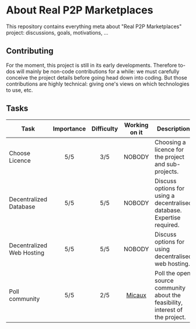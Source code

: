 # About Real P2P Marketplaces
This repository contains everything meta about "Real P2P Marketplaces" project: discussions, goals, motivations, ...

## Contributing
For the moment, this project is still in its early developments. Therefore to-dos will mainly be non-code contributions for a while: we must carefully conceive the project details before going head down into coding. But those contributions are highly technical: giving one's views on which technologies to use, etc.  

## Tasks

| Task  |  Importance | Difficulty  | Working on it  | Description  |
| ------- | :--------------: | :-----------: | :-----------------: | ---------------- |
| Choose Licence  | 5/5  | 3/5  |  NOBODY | Choosing a licence for the project and sub-projects.  |
| Decentralized Database  | 5/5  | 5/5 | NOBODY  | Discuss options for using a decentralised database. Expertise required.  |
| Decentralized Web Hosting  | 5/5  | 5/5 | NOBODY  | Discuss options for using decentralised web hosting.  |
| Poll community  | 5/5  | 2/5  | [Micaux](https://github.com/NicolasMICAUX "Micaux")  | Poll the open source community about the feasibility, interest of the project. |
